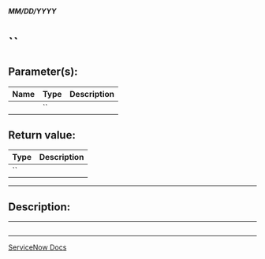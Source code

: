 ##### MM/DD/YYYY
# ``

## Parameter(s):
| Name | Type | Description |
|---|---|---|
|  | `` |  |

## Return value:
| Type | Description |
|---|---|
| `` |   |

---

## Description:


---

```js

```

---

[ServiceNow Docs](https://developer.servicenow.com/app.do#!/api_doc?v=newyork&id=r_GDOC-getElement_S_E)